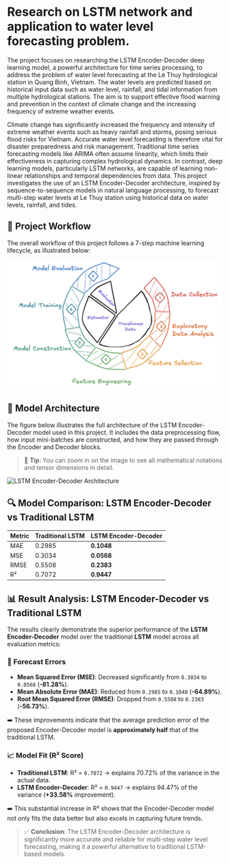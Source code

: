 # Research on LSTM network and application to water level forecasting problem.

The project focuses on researching the LSTM Encoder-Decoder deep learning model, a powerful architecture for time series processing, to address the problem of water level forecasting at the Le Thuy hydrological station in Quang Binh, Vietnam. The water levels are predicted based on historical input data such as water level, rainfall, and tidal information from multiple hydrological stations. The aim is to support effective flood warning and prevention in the context of climate change and the increasing frequency of extreme weather events.

Climate change has significantly increased the frequency and intensity of extreme weather events such as heavy rainfall and storms, posing serious flood risks for Vietnam. Accurate water level forecasting is therefore vital for disaster preparedness and risk management. Traditional time series forecasting models like ARIMA often assume linearity, which limits their effectiveness in capturing complex hydrological dynamics. In contrast, deep learning models, particularly LSTM networks, are capable of learning non-linear relationships and temporal dependencies from data. This project investigates the use of an LSTM Encoder-Decoder architecture, inspired by sequence-to-sequence models in natural language processing, to forecast multi-step water levels at Le Thuy station using historical data on water levels, rainfall, and tides.

## 🔄 Project Workflow

The overall workflow of this project follows a 7-step machine learning lifecycle, as illustrated below:

![Project Workflow](images/workflow.png)

## 🧠 Model Architecture

The figure below illustrates the full architecture of the LSTM Encoder-Decoder model used in this project. It includes the data preprocessing flow, how input mini-batches are constructed, and how they are passed through the Encoder and Decoder blocks.

> 📌 **Tip**: You can zoom in on the image to see all mathematical notations and tensor dimensions in detail.

![LSTM Encoder-Decoder Architecture](images/da1_model.png)

## 🔍 Model Comparison: LSTM Encoder-Decoder vs Traditional LSTM

| Metric | Traditional LSTM | LSTM Encoder-Decoder |
|--------|------------------|----------------------|
| MAE    | 0.2985           | **0.1048**           |
| MSE    | 0.3034           | **0.0568**           |
| RMSE   | 0.5508           | **0.2383**           |
| R²     | 0.7072           | **0.9447**           |

## 📊 Result Analysis: LSTM Encoder-Decoder vs Traditional LSTM

The results clearly demonstrate the superior performance of the **LSTM Encoder-Decoder** model over the traditional **LSTM** model across all evaluation metrics:

### 🔺 Forecast Errors

- **Mean Squared Error (MSE)**: Decreased significantly from `0.3034` to `0.0568` (**-81.28%**).
- **Mean Absolute Error (MAE)**: Reduced from `0.2985` to `0.1048` (**-64.89%**).
- **Root Mean Squared Error (RMSE)**: Dropped from `0.5508` to `0.2383` (**-56.73%**).

➡️ These improvements indicate that the average prediction error of the proposed Encoder-Decoder model is **approximately half** that of the traditional LSTM.

### 📈 Model Fit (R² Score)

- **Traditional LSTM**: R² = `0.7072` → explains 70.72% of the variance in the actual data.
- **LSTM Encoder-Decoder**: R² = `0.9447` → explains 94.47% of the variance (**+33.58%** improvement).

➡️ This substantial increase in R² shows that the Encoder-Decoder model not only fits the data better but also excels in capturing future trends.

> ✅ **Conclusion**: The LSTM Encoder-Decoder architecture is significantly more accurate and reliable for multi-step water level forecasting, making it a powerful alternative to traditional LSTM-based models.

